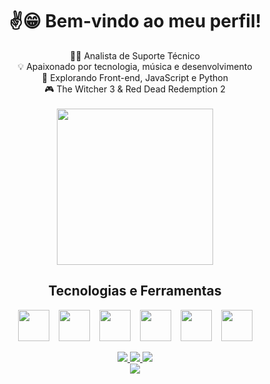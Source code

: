 <div align="center">

# ✌️😁 Bem-vindo ao meu perfil! 

🧑‍💻 Analista de Suporte Técnico <br>
💡 Apaixonado por tecnologia, música e desenvolvimento  <br>
🚀 Explorando Front-end, JavaScript e Python  <br>
🎮 The Witcher 3 & Red Dead Redemption 2  <br>
<br>
<img src="https://media3.giphy.com/media/v1.Y2lkPTc5MGI3NjExYjRqcGoyd2pqeHZkZHRocjdmM2Y3bmc4YWx0Z3cwZzk4bDEwc3ZxOSZlcD12MV9pbnRlcm5hbF9naWZfYnlfaWQmY3Q9Zw/78XCFBGOlS6keY1Bil/giphy.gif" width="250px" />

## Tecnologias e Ferramentas

<div style="display: flex; justify-content: center; gap: 15px;">
  <img src="https://cdn.jsdelivr.net/gh/devicons/devicon/icons/python/python-original.svg" height="50"/>
  <img src="https://cdn.jsdelivr.net/gh/devicons/devicon/icons/html5/html5-original.svg" height="50"/>
  <img src="https://cdn.jsdelivr.net/gh/devicons/devicon/icons/css3/css3-original.svg" height="50"/>
  <img src="https://cdn.jsdelivr.net/gh/devicons/devicon/icons/javascript/javascript-original.svg" height="50"/>
  <img src="https://cdn.jsdelivr.net/gh/devicons/devicon/icons/git/git-original.svg" height="50"/>
  <img src="https://cdn.jsdelivr.net/gh/devicons/devicon/icons/vscode/vscode-original.svg" height="50"/>
</div>


<br>

<a href="https://www.linkedin.com/in/brunofrnnds/" target="_blank">
  <img src="https://img.shields.io/badge/-LinkedIn-%230077B5?style=for-the-badge&logo=linkedin&logoColor=white">
</a>
<a href="mailto:bnohunt@gmail.com" target="_blank">
  <img src="https://img.shields.io/badge/-Gmail-%23333?style=for-the-badge&logo=gmail&logoColor=white">
</a>
<a href="https://instagram.com/bnohandz" target="_blank">
  <img src="https://img.shields.io/badge/-Instagram-%23E4405F?style=for-the-badge&logo=instagram&logoColor=white">
</a>

<br>
<img src="https://github-readme-stats.vercel.app/api/top-langs/?username=bnohandz&layout=compact&theme=radical" />
